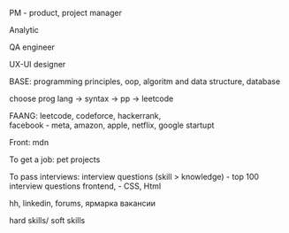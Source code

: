 PM - product, project manager

Analytic

QA engineer

UX-UI designer


BASE: programming principles, oop, algoritm and data structure, database

choose prog lang -> syntax -> pp -> leetcode

FAANG: leetcode, codeforce, hackerrank,  
facebook - meta, amazon, apple, netflix, google
startupt

Front: mdn

To get a job: pet projects

To pass interviews: interview questions (skill > knowledge) - top 100 interview questions frontend, - CSS, Html

hh, linkedin, forums, ярмарка вакансии

hard skills/ soft skills 

